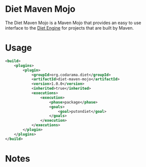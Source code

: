 Diet Maven Mojo
============

The Diet Maven Mojo is a Maven Mojo that provides an easy to use interface to the [Diet Engine](https://github.com/codarama/Diet-engine) for projects that are built by Maven.

# Usage

```xml
<build>
	<plugins>
		<plugin>
			<groupId>org.codarama.diet</groupId>
			<artifactId>diet-maven-mojo</artifactId>
			<version>1.0.0</version>
			<inherited>true</inherited>
			<executions>
				<execution>
					<phase>package</phase>
					<goals>
						<goal>putondiet</goal>
					</goals>
				</execution>
			</executions>
		</plugin>
	</plugins>
</build>
```

# Notes
